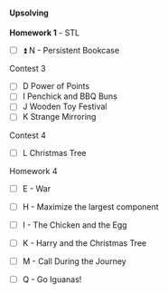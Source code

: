 #### Upsolving

**Homework 1** - STL
- [ ] ⏫ N - Persistent Bookcase

Contest 3 
- [ ]  D Power of Points
- [ ]  I Penchick and BBQ Buns
- [ ]  J Wooden Toy Festival
- [ ]  K Strange Mirroring

Contest 4
- [ ] L Christmas Tree

Homework 4
- [ ] E - War
- [ ] H - Maximize the largest component
- [ ] I - The Chicken and the Egg
- [ ] K - Harry and the Christmas Tree
- [ ] M - Call During the Journey
- [ ] Q - Go Iguanas!



